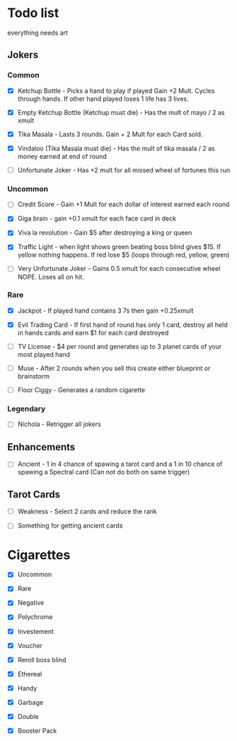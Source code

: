 # Todo list
everything needs art
## Jokers
### Common
- [x] Ketchup Bottle - Picks a hand to play if played Gain +2 Mult. Cycles through hands. If other hand played loses 1 life has 3 lives.

- [x] Empty Ketchup Bottle (Ketchup must die) - Has the mult of mayo / 2 as xmult

- [x] Tika Masala - Lasts 3 rounds. Gain + 2 Mult for each Card sold.

- [x] Vindaloo (Tika Masala must die) - Has the mult of tika masala / 2 as money earned at end of round

- [ ] Unfortunate Joker - Has +2 mult for all missed wheel of fortunes this run


### Uncommon
- [ ] Credit Score - Gain +1 Mult for each dollar of interest earned each round

- [x] Giga brain - gain +0.1 xmult for each face card in deck

- [x] Viva la revolution - Gain $5 after destroying a king or queen

- [x] Traffic Light - when light shows green beating boss blind gives $15. If yellow nothing happens. If red lose $5 (loops through red, yellow, green)

- [ ] Very Unfortunate Joker - Gains 0.5 xmult for each consecutive wheel NOPE. Loses all on hit.


### Rare
- [x] Jackpot - If played hand contains 3 7s then gain +0.25xmult

- [x] Evil Trading Card - If first hand of round has only 1 card, destroy all held in hands cards and earn $1 for each card destroyed

- [ ] TV License - $4 per round and generates up to 3 planet cards of your most played hand

- [ ] Muse - After 2 rounds when you sell this create either blueprint or brainstorm

- [ ] Floor Ciggy - Generates a random cigarette


### Legendary
- [ ] Nichola - Retrigger all jokers


## Enhancements
- [ ] Ancient - 1 in 4 chance of spawing a tarot card and a 1 in 10 chance of spawing a Spectral card (Can not do both on same trigger)


## Tarot Cards
- [ ] Weakness - Select 2 cards and reduce the rank

- [ ] Something for getting ancient cards


# Cigarettes
- [x] Uncommon

- [x] Rare

- [x] Negative

- [x] Polychrome

- [x] Investement

- [x] Voucher

- [x] Reroll boss blind

- [x] Ethereal

- [x] Handy

- [x] Garbage

- [x] Double

- [x] Booster Pack
